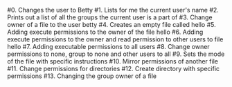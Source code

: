 #0. Changes the user to Betty
#1. Lists for me the current user's name
#2. Prints out a list of all the groups the current user is a part of
#3. Change owner of a file to the user betty
#4. Creates an empty file called hello
#5. Adding execute permissions to the owner of the file hello
#6. Adding execute permissions to the owner and read permission to other users to file hello
#7. Adding executable permissions to all users
#8. Change owner permissions to none, group to none and other users to all
#9. Sets the mode of the file with specific instructions
#10. Mirror permissions of another file
#11. Change permissions for directories
#12. Create directory with specific permissions
#13. Changing the group owner of a file

